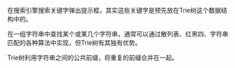 在搜索引擎搜索关键字弹出提示框，其实这些关键字是预先放在Trie树这个数据结构中的。

在一组字符串中查找某个或某几个字符串，通常可以通过散列表、红黑四、字符串匹配的各种算法中实现，但Trie树有其独有优势。

Trie树利用字符串之间的公共前缀，将重复的前缀合并在一起。